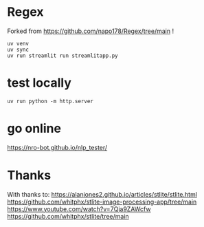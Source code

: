 # Regex

Forked from 
https://github.com/napo178/Regex/tree/main
! 

```
uv venv
uv sync
uv run streamlit run streamlitapp.py
```

# test locally

```
uv run python -m http.server
```
# go online

https://nro-bot.github.io/nlp_tester/

# Thanks

With thanks to:
https://alanjones2.github.io/articles/stlite/stlite.html
https://github.com/whitphx/stlite-image-processing-app/tree/main
https://www.youtube.com/watch?v=7Qja9ZAWcfw
https://github.com/whitphx/stlite/tree/main



